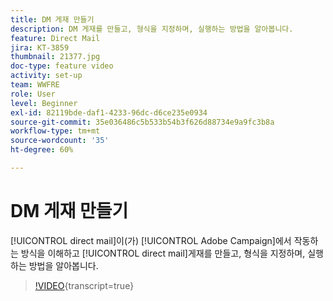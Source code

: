 ```yaml
---
title: DM 게재 만들기
description: DM 게재를 만들고, 형식을 지정하며, 실행하는 방법을 알아봅니다.
feature: Direct Mail
jira: KT-3859
thumbnail: 21377.jpg
doc-type: feature video
activity: set-up
team: WWFRE
role: User
level: Beginner
exl-id: 82119bde-daf1-4233-96dc-d6ce235e0934
source-git-commit: 35e036486c5b533b54b3f626d88734e9a9fc3b8a
workflow-type: tm+mt
source-wordcount: '35'
ht-degree: 60%

---
```


# DM 게재 만들기

[!UICONTROL direct mail]이(가) [!UICONTROL Adobe Campaign]에서 작동하는 방식을 이해하고 [!UICONTROL direct mail]게재를 만들고, 형식을 지정하며, 실행하는 방법을 알아봅니다.

>[!VIDEO](https://video.tv.adobe.com/v/21377?quality=12&learn=on){transcript=true}
